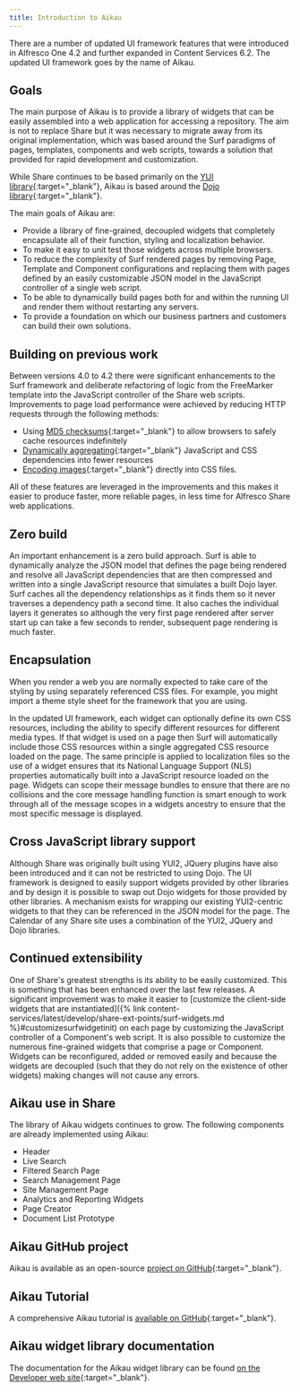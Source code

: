 ```yaml
---
title: Introduction to Aikau
---
```


There are a number of updated UI framework features that were introduced in Alfresco One 4.2 and further expanded in 
Content Services 6.2. The updated UI framework goes by the name of Aikau.

## Goals

The main purpose of Aikau is to provide a library of widgets that can be easily assembled into a web application for 
accessing a repository. The aim is not to replace Share but it was necessary to migrate away from its original 
implementation, which was based around the Surf paradigms of pages, templates, components and web scripts, towards a 
solution that provided for rapid development and customization.

While Share continues to be based primarily on the [YUI library](https://yuilibrary.com/){:target="_blank"}, Aikau is based around 
the [Dojo library](https://dojotoolkit.org/){:target="_blank"}.

The main goals of Aikau are:

* Provide a library of fine-grained, decoupled widgets that completely encapsulate all of their function, styling and localization behavior.
* To make it easy to unit test those widgets across multiple browsers.
* To reduce the complexity of Surf rendered pages by removing Page, Template and Component configurations and replacing them with pages defined by an easily customizable JSON model in the JavaScript controller of a single web script.
* To be able to dynamically build pages both for and within the running UI and render them without restarting any servers.
* To provide a foundation on which our business partners and customers can build their own solutions.

## Building on previous work

Between versions 4.0 to 4.2 there were significant enhancements to the Surf framework and deliberate refactoring of logic 
from the FreeMarker template into the JavaScript controller of the Share web scripts. Improvements to page load 
performance were achieved by reducing HTTP requests through the following methods:

* Using [MD5 checksums](dev-extensions-share-surf-checksums.md){:target="_blank"} to allow browsers to safely cache resources indefinitely
* [Dynamically aggregating](dev-extensions-share-aggregate-dependencies.md){:target="_blank"} JavaScript and CSS dependencies into fewer resources
* [Encoding images](dev-extensions-share-css-data-image-support.md){:target="_blank"} directly into CSS files.

All of these features are leveraged in the improvements and this makes it easier to produce faster, more reliable pages, 
in less time for Alfresco Share web applications.

## Zero build

An important enhancement is a zero build approach. Surf is able to dynamically analyze the JSON model that defines the 
page being rendered and resolve all JavaScript dependencies that are then compressed and written into a single JavaScript 
resource that simulates a built Dojo layer. Surf caches all the dependency relationships as it finds them so it never 
traverses a dependency path a second time. It also caches the individual layers it generates so although the very first 
page rendered after server start up can take a few seconds to render, subsequent page rendering is much faster.

## Encapsulation

When you render a web you are normally expected to take care of the styling by using separately referenced CSS files. 
For example, you might import a theme style sheet for the framework that you are using.

In the updated UI framework, each widget can optionally define its own CSS resources, including the ability to specify 
different resources for different media types. If that widget is used on a page then Surf will automatically include 
those CSS resources within a single aggregated CSS resource loaded on the page. The same principle is applied to 
localization files so the use of a widget ensures that its National Language Support (NLS) properties automatically 
built into a JavaScript resource loaded on the page. Widgets can scope their message bundles to ensure that there are 
no collisions and the core message handling function is smart enough to work through all of the message scopes in a 
widgets ancestry to ensure that the most specific message is displayed.

## Cross JavaScript library support

Although Share was originally built using YUI2, JQuery plugins have also been introduced and it can not be restricted 
to using Dojo. The UI framework is designed to easily support widgets provided by other libraries and by design it is 
possible to swap out Dojo widgets for those provided by other libraries. A mechanism exists for wrapping our existing 
YUI2-centric widgets to that they can be referenced in the JSON model for the page. The Calendar of any Share site uses 
a combination of the YUI2, JQuery and Dojo libraries.

## Continued extensibility

One of Share's greatest strengths is its ability to be easily customized. This is something that has been enhanced over 
the last few releases. A significant improvement was to make it easier to 
[customize the client-side widgets that are instantiated]({% link content-services/latest/develop/share-ext-points/surf-widgets.md %}#customizesurfwidgetinit) 
on each page by customizing the JavaScript controller of a Component's web script. It is also possible to customize 
the numerous fine-grained widgets that comprise a page or Component. Widgets can be reconfigured, added or removed 
easily and because the widgets are decoupled (such that they do not rely on the existence of other widgets) making 
changes will not cause any errors.

## Aikau use in Share

The library of Aikau widgets continues to grow. The following components are already implemented using Aikau:

* Header
* Live Search
* Filtered Search Page
* Search Management Page
* Site Management Page
* Analytics and Reporting Widgets
* Page Creator
* Document List Prototype

## Aikau GitHub project

Aikau is available as an open-source [project on GitHub](https://github.com/Alfresco/Aikau){:target="_blank"}.

## Aikau Tutorial

A comprehensive Aikau tutorial is [available on GitHub](https://github.com/Alfresco/Aikau/blob/master/tutorial/chapters/About.md){:target="_blank"}.

## Aikau widget library documentation

The documentation for the Aikau widget library can be found [on the Developer web site](http://dev.alfresco.com/resource/docs/aikau-jsdoc/){:target="_blank"}.
